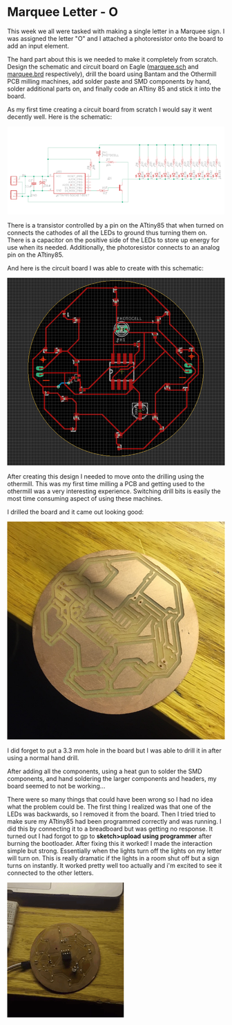 # Marquee Letter - O


This week we all were tasked with making a single letter in a Marquee sign. I was assigned the letter "O" and I attached a photoresistor onto the board to add an input element.

The hard part about this is we needed to make it completely from scratch. Design the schematic and circuit board on Eagle ([marquee.sch](eagle/marquee.sch) and [marquee.brd](eagle/marquee.brd) respectively), drill the board using Bantam and the Othermill PCB milling machines, add solder paste and SMD components by hand, solder additional parts on, and finally code an ATtiny 85 and stick it into the board. 

As my first time creating a circuit board from scratch I would say it went decently well. Here is the schematic: 

![Schematic](pics/schem.png)

There is a transistor controlled by a pin on the ATtiny85 that when turned on connects the cathodes of all the LEDs to ground thus turning them on. There is a capacitor on the positive side of the LEDs to store up energy for use when its needed. Additionally, the photoresistor connects to an analog pin on the ATtiny85. 

And here is the circuit board I was able to create with this schematic:

![Board](pics/bird.png)

After creating this design I needed to move onto the drilling using the othermill. This was my first time milling a PCB and getting used to the othermill was a very interesting experience. Switching drill bits is easily the most time consuming aspect of using these machines. 

I drilled the board and it came out looking good: 

![Board_drilled](pics/naked_board.JPG)

I did forget to put a 3.3 mm hole in the board but I was able to drill it in after using a normal hand drill. 

After adding all the components, using a heat gun to solder the SMD components, and hand soldering the larger components and headers, my board seemed to not be working...

There were so many things that could have been wrong so I had no idea what the problem could be. The first thing I realized was that one of the LEDs was backwards, so I removed it from the board. Then I tried tried to make sure my ATtiny85 had been programmed correctly and was running. I did this by connecting it to a breadboard but was getting no response. It turned out I had forgot to gp to __sketch>upload using programmer__ after burning the bootloader. After fixing this it worked! I made the interaction simple but strong. Essentially when the lights turn off the lights on my letter will turn on. This is really dramatic if the lights in a room shut off but a sign turns on instantly. It worked pretty well too actually and i'm excited to see it connected to the other letters. 

![Final interaction](pics/lightshow.gif)

